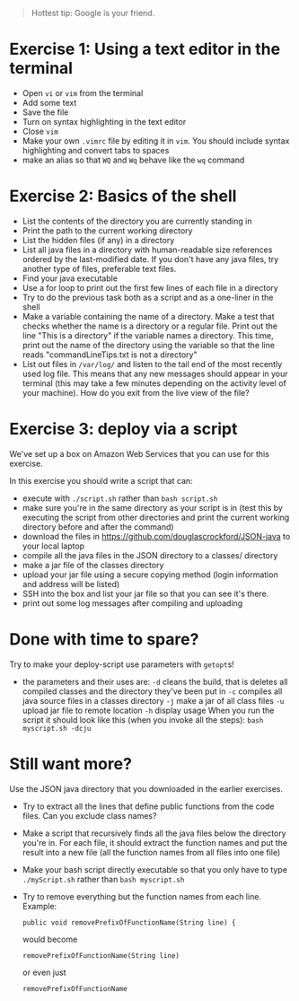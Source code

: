 >Hottest tip: Google is your friend.

# Exercise 1: Using a text editor in the terminal
- Open `vi` or `vim` from the terminal
- Add some text
- Save the file
- Turn on syntax highlighting in the text editor
- Close `vim`
- Make your own `.vimrc` file by editing it in `vim`. You should include syntax
  highlighting and convert tabs to spaces
- make an alias so that `WQ` and `Wq` behave like the `wq` command

# Exercise 2: Basics of the shell
- List the contents of the directory you are currently standing in
- Print the path to the current working directory
- List the hidden files (if any) in a directory
- List all java files in a directory with human-readable size references ordered
  by the last-modified date. If you don't have any java files, try another type
  of files, preferable text files. 
- Find your java executable
- Use a for loop to print out the first few lines of each file in a directory
- Try to do the previous task both as a script and as a one-liner in the shell
- Make a variable containing the name of a directory. Make a test that checks
  whether the name is a directory or a regular file. Print out the line "This is
  a directory" if the variable names a directory. This time, print out the name of
  the directory using the variable so that the line reads "commandLineTips.txt
  is not a directory"
- List out files in `/var/log/` and listen to the tail end of the most recently
  used log file. This means that any new messages should appear in your
  terminal (this may take a few minutes depending on the activity level of your
  machine). How do you exit from the live view of the file?


# Exercise 3: deploy via a script 
We've set up a box on Amazon Web Services that you can use for this exercise.

In this exercise you should write a script that can:
- execute with `./script.sh` rather than `bash script.sh`
- make sure you're in the same directory as your script is in (test this by
  executing the script from other directories and print the current working
  directory before and after the command)
- download the files in https://github.com/douglascrockford/JSON-java to your
  local laptop
- compile all the java files in the JSON directory to a classes/
  directory 
- make a jar file of the classes directory
- upload your jar file using a secure copying method (login information and
  address will be listed) 
- SSH into the box and list your jar file so that you can see it's there.
- print out some log messages after compiling and uploading

# Done with time to spare?
Try to make your deploy-script use parameters with `getopt`s! 
- the parameters and their uses are: 
    `-d` cleans the build, that is deletes all compiled classes and the directory
    they've been put in
    `-c` compiles all java source files in a classes directory
    `-j` make a jar of all class files
    `-u` upload jar file to remote location
    `-h` display usage
When you run the script it should look like this (when you invoke all the steps): 
`bash myscript.sh -dcju`

# Still want more? 
Use the JSON java directory that you downloaded in the earlier exercises. 
- Try to extract all the lines that define public functions from the code files. Can
  you exclude class names?
- Make a script that recursively finds all the java files below the directory
  you're in. For each file, it should extract the function names and put the
  result into a new file (all the function names from all files into one file)
- Make your bash script directly executable so that you only have to type
  `./myScript.sh` rather than `bash myscript.sh`
- Try to remove everything but the function names from each line. Example:

    ```
    public void removePrefixOfFunctionName(String line) {
    ```
    
  would become
    ```
    removePrefixOfFunctionName(String line)
    ```
  or even just
    ```
    removePrefixOfFunctionName
    ```
